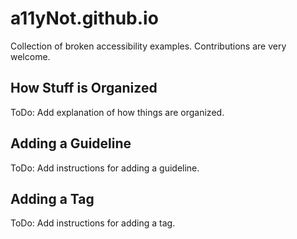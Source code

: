 # a11yNot.github.io
Collection of broken accessibility examples. Contributions are very welcome.

## How Stuff is Organized
ToDo: Add explanation of how things are organized.

## Adding a Guideline
ToDo: Add instructions for adding a guideline.

## Adding a Tag
ToDo: Add instructions for adding a tag.